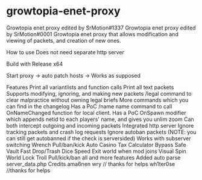 # growtopia-enet-proxy
Growtopia enet proxy edited by SrMotion#1337
Growtopia enet proxy edited by SrMotion#0001
Growtopia enet proxy that allows modification and viewing of packets, and creation of new ones.

How to use
Does not need separate http server

Build with Release x64

Start proxy -> auto patch hosts -> Works as supposed

Features
Print all variantlists and function calls
Print all text packets
Supports modifying, ignoring, and making new packets
/legal command to clear malpractice without owning legal briefs
More commands which you can find in the changelog
Has a PoC /name name command to call OnNameChanged function for local client.
Has a PoC OnSpawn modifier which appends netid to each players' name, and gives you unlim zoom
Can both intercept outgoing and incoming packets
Integrated http server
Ignore tracking packets and crash log requests
Ignore autoban packets (NOTE: you can still get autobanned if the check is serversided)
Works with subserver switching
Wrench Pull/ban/kick
Auto Casino Tax Calculator
Bypass Safe Vault
Fast Drop/Trash
Dice Speed
Exit world when mod joins
Visual Spin
World Lock Troll
Pull/kick/ban all
and more features
Added auto parse server_data.php
Credits
ama6nen
wry // thanks for helps
wh1ter0se //thanks for helps
